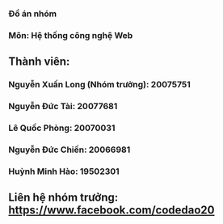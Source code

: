 ### Đồ án nhóm

### Môn: Hệ thống công nghệ Web

## Thành viên:

### Nguyễn Xuấn Long (Nhóm trưởng): 20075751

### Nguyễn Đức Tài: 20077681

### Lê Quốc Phòng: 20070031

### Nguyễn Đức Chiến: 20066981

### Huỳnh Minh Hào: 19502301

## Liên hệ nhóm trưởng: https://www.facebook.com/codedao20
